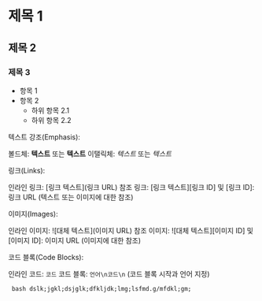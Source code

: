 # 제목 1

## 제목 2

### 제목 3

- 항목 1
- 항목 2
  - 하위 항목 2.1
  - 하위 항목 2.2


텍스트 강조(Emphasis):

볼드체: **텍스트** 또는 __텍스트__
이탤릭체: *텍스트* 또는 _텍스트_

링크(Links):

인라인 링크: [링크 텍스트](링크 URL)
참조 링크: [링크 텍스트][링크 ID] 및 [링크 ID]: 링크 URL (텍스트 또는 이미지에 대한 참조)

이미지(Images):

인라인 이미지: ![대체 텍스트](이미지 URL)
참조 이미지: ![대체 텍스트][이미지 ID] 및 [이미지 ID]: 이미지 URL (이미지에 대한 참조)

코드 블록(Code Blocks):

인라인 코드: `코드`
코드 블록: ```언어\n코드\n``` (코드 블록 시작과 언어 지정)

``` bash dslk;jgkl;dsjglk;dfkljdk;lmg;lsfmd.g/mfdkl;gm;```
